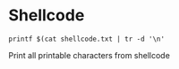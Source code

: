 # Shellcode

```printf $(cat shellcode.txt | tr -d '\n'```

Print all printable characters from shellcode
